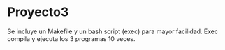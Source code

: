 # Proyecto3

Se incluye un Makefile y un bash script (exec) para mayor facilidad. Exec compila y ejecuta los 3 programas 10 veces.  
